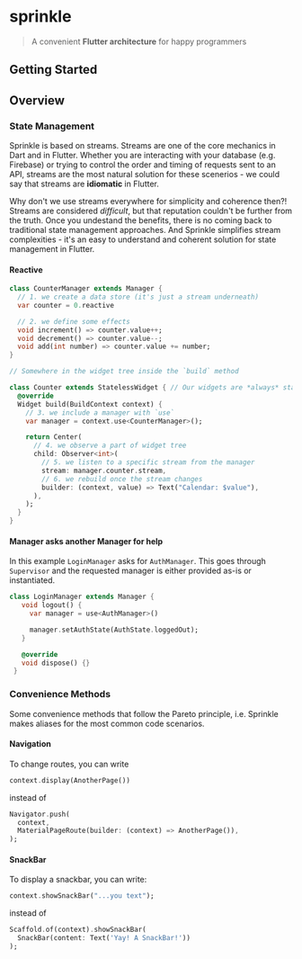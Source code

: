 # sprinkle

> A convenient **Flutter architecture** for happy programmers

## Getting Started


## Overview

### State Management

Sprinkle is based on streams. Streams are one of the core mechanics in Dart and in Flutter. Whether you are interacting with your database (e.g. Firebase) or trying to control the order and timing of requests sent to an API, streams are the most natural solution for these scenerios - we could say that streams are **idiomatic** in Flutter.

Why don't we use streams everywhere for simplicity and coherence then?! Streams are considered *difficult*, but that reputation couldn't be further from the truth. Once you undestand the benefits, there is no coming back to traditional state management approaches. And Sprinkle simplifies stream complexities - it's an easy to understand and coherent solution for state management in Flutter.

#### Reactive

```dart
class CounterManager extends Manager {
  // 1. we create a data store (it's just a stream underneath)
  var counter = 0.reactive

  // 2. we define some effects
  void increment() => counter.value++;
  void decrement() => counter.value--;
  void add(int number) => counter.value += number;
}

// Somewhere in the widget tree inside the `build` method

class Counter extends StatelessWidget { // Our widgets are *always* stateless
  @override
  Widget build(BuildContext context) {
    // 3. we include a manager with `use`
    var manager = context.use<CounterManager>();

    return Center(
      // 4. we observe a part of widget tree
      child: Observer<int>(
        // 5. we listen to a specific stream from the manager
        stream: manager.counter.stream,
        // 6. we rebuild once the stream changes
        builder: (context, value) => Text("Calendar: $value"),
      ),
    );
  }
}

```

#### Manager asks another Manager for help

In this example `LoginManager` asks for `AuthManager`. This goes through `Supervisor` and the requested manager is either provided as-is or instantiated.

```dart
class LoginManager extends Manager {
   void logout() {
     var manager = use<AuthManager>()

     manager.setAuthState(AuthState.loggedOut);
   }

   @override
   void dispose() {}
 }
```

### Convenience Methods

Some convenience methods that follow the Pareto principle, i.e. Sprinkle makes aliases for the most common code scenarios.

#### Navigation

To change routes, you can write

```dart
context.display(AnotherPage())
```

instead of

```dart
Navigator.push(
  context,
  MaterialPageRoute(builder: (context) => AnotherPage()),
);
```

#### SnackBar

To display a snackbar, you can write:

```dart
context.showSnackBar("...you text");
```

instead of

```dart
Scaffold.of(context).showSnackBar(
  SnackBar(content: Text('Yay! A SnackBar!'))
);
```

